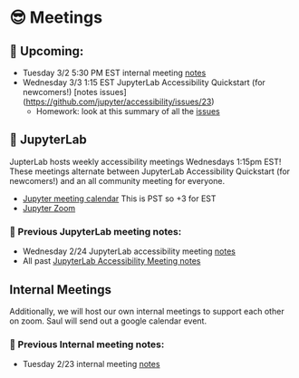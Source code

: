 # 😎 Meetings

## 📅 Upcoming:

*   Tuesday 3/2 5:30 PM EST internal meeting [notes](./meetings/3_02_2021.md)
*   Wednesday 3/3 1:15 EST JupyterLab Accessibility Quickstart (for newcomers!) \[notes issues\](https://github.com/jupyter/accessibility/issues/23)
    *   Homework: look at this summary of all the [issues](https://github.com/jupyterlab/jupyterlab/pull/9399)

## 🚀 JupyterLab

JupterLab hosts weekly accessibility meetings Wednesdays 1:15pm EST! These meetings alternate between JupyterLab Accessibility Quickstart (for newcomers!) and an all community meeting for everyone.

*   [Jupyter meeting calendar](https://jupyter.readthedocs.io/en/latest/community/content-community.html#jupyter-community-meetings) This is PST so +3 for EST
*   [Jupyter Zoom](https://zoom.us/my/jovyan?pwd=c0JZTHlNdS9Sek9vdzR3aTJ4SzFTQT09)

### 📝 Previous JupyterLab meeting notes:

*   Wednesday 2/24 JupyterLab accessibility meeting [notes](https://github.com/jupyterlab/team-compass/issues/98#issuecomment-786314705)
*   All past [JupyterLab Accessibility Meeting notes](https://github.com/jupyterlab/team-compass/issues/98)

## Internal Meetings

Additionally, we will host our own internal meetings to support each other on zoom. Saul will send out a google calendar event.

### 📝 Previous Internal meeting notes:

*   Tuesday 2/23 internal meeting [notes](./meetings/2_23_2021.md)
